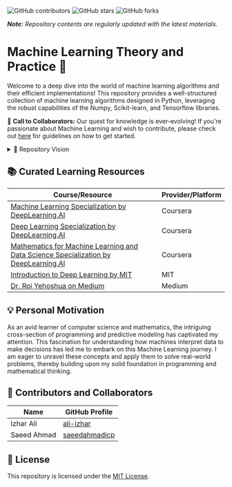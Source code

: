 ![GitHub contributors](https://img.shields.io/github/contributors/ali-izhar/machine-learning) ![GitHub stars](https://img.shields.io/github/stars/ali-izhar/machine-learning?style=social) ![GitHub forks](https://img.shields.io/github/forks/ali-izhar/machine-learning?style=social)

<i>**Note:** Repository contents are regularly updated with the latest materials.</i>

# Machine Learning Theory and Practice 🚀

Welcome to a deep dive into the world of machine learning algorithms and their efficient implementations! This repository provides a well-structured collection of machine learning algorithms designed in Python, leveraging the robust capabilities of the Numpy, Scikit-learn, and Tensorflow libraries.

📢 **Call to Collaborators:** Our quest for knowledge is ever-evolving! If you're passionate about Machine Learning and wish to contribute, please check out [here](./CONTRIBUTING.md) for guidelines on how to get started.

<details>
  <summary>🌌 Repository Vision</summary>
  
  - **ANI vs AGI:** `ANI (Artificial Narrow Intelligence)` is the concept of an AI system that can perform one task very well, such as self-driving cars or smart speakers. `AGI (Artificial General Intelligence)` is the concept of an AI system that can perform any task a human can. There has been a lot of progress in ANI, but AGI is still a long way off. The goal of this repository is to explore the various algorithms that are used to build ANI systems.
  - **Neural Networks and Brain Simulation:** Although modern deep learning has seen advancements in simulating neurons, there are limitations. The artificial neurons we build are overly simplistic compared to their biological counterparts, and our understanding of how the human brain works is still rudimentary. The path to AGI through brain simulation appears to be quite challenging.
  - **One Learning Algorithm Hypothesis:** Based on certain animal experiments, it is suggested that much of intelligence might be due to one or a few learning algorithms - the concept of `one learning algorithm hypothesis`. Depending on the input data, different parts of the brain can learn to perform various tasks. The challenge lies in discovering these algorithms and implementing them in a computer.
  - **Flexibility of the Brain:** Experiments show that the human brain is highly adaptable, capable of processing a wide range of sensor inputs. Researchers are studying these mechanisms to understand if they can be replicated in AI systems.

</details>

## 📚 Curated Learning Resources

| Course/Resource                                                                                | Provider/Platform             |
| ---------------------------------------------------------------------------------------------- | ----------------------------- |
| [Machine Learning Specialization by DeepLearning.AI](https://www.coursera.org/specializations/machine-learning-introduction?) | Coursera                      |
| [Deep Learning Specialization by DeepLearning.AI](https://www.coursera.org/specializations/deep-learning?) | Coursera                      |
| [Mathematics for Machine Learning and Data Science Specialization by DeepLearning.AI](https://www.coursera.org/specializations/mathematics-for-machine-learning-and-data-science?) | Coursera                      |
| [Introduction to Deep Learning by MIT](http://introtodeeplearning.com)                        | MIT                           |
| [Dr. Roi Yehoshua on Medium](https://medium.com/@roiyeho)                                     | Medium                        |

## 💡 Personal Motivation
As an avid learner of computer science and mathematics, the intriguing cross-section of programming and predictive modeling has captivated my attention. This fascination for understanding how machines interpret data to make decisions has led me to embark on this Machine Learning journey. I am eager to unravel these concepts and apply them to solve real-world problems, thereby building upon my solid foundation in programming and mathematical thinking.

## 🤝 Contributors and Collaborators

| Name                       | GitHub Profile                           |
| -------------------------- | ---------------------------------------- |
| Izhar Ali                  | [ali-izhar](https://github.com/ali-izhar)    |
| Saeed Ahmad                | [saeedahmadicp](https://github.com/saeedahmadicp) |

## 📜 License
This repository is licensed under the [MIT License](./LICENSE).
